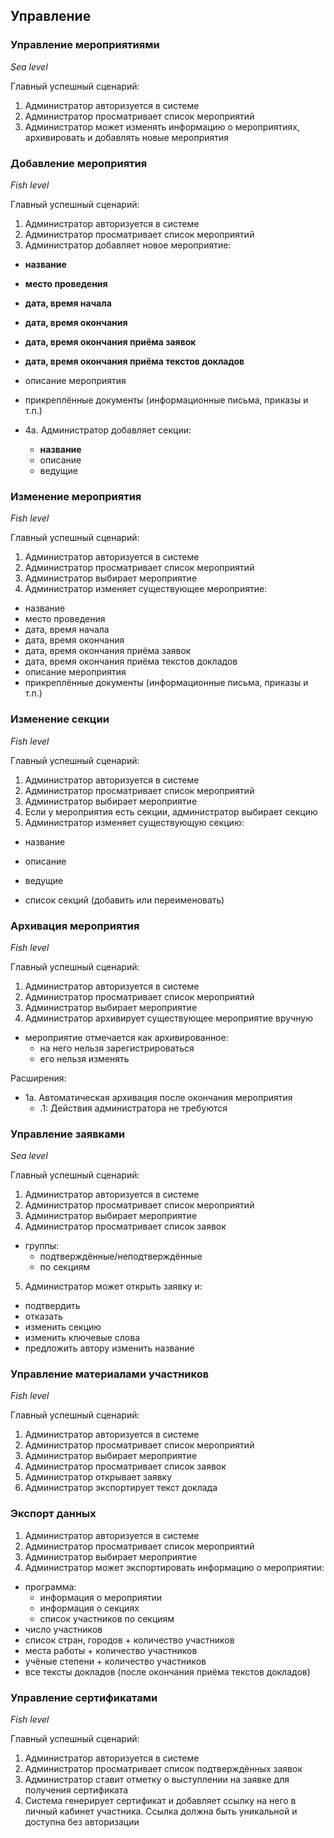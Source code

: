 ## Управление

### Управление мероприятиями
*Sea level*

Главный успешный сценарий:
1. Администратор авторизуется в системе
2. Администратор просматривает список мероприятий
3. Администратор может изменять информацию о мероприятиях, архивировать и добавлять новые мероприятия

### Добавление мероприятия
*Fish level*

Главный успешный сценарий:
1. Администратор авторизуется в системе
2. Администратор просматривает список мероприятий
3. Администратор добавляет новое мероприятие:
  - **название**
  - **место проведения**
  - **дата, время начала**
  - **дата, время окончания**
  - **дата, время окончания приёма заявок**
  - **дата, время окончания приёма текстов докладов**
  - описание мероприятия
  - прикреплённые документы (информационные письма, приказы и т.п.)

- 4а. Администратор добавляет секции:
  - **название**
  - описание
  - ведущие


### Изменение мероприятия
*Fish level*

Главный успешный сценарий:
1. Администратор авторизуется в системе
2. Администратор просматривает список мероприятий
3. Администратор выбирает мероприятие
4. Администратор изменяет существующее мероприятие:
  - название
  - место проведения
  - дата, время начала
  - дата, время окончания
  - дата, время окончания приёма заявок
  - дата, время окончания приёма текстов докладов
  - описание мероприятия
  - прикреплённые документы (информационные письма, приказы и т.п.)

### Изменение секции
*Fish level*

Главный успешный сценарий:
1. Администратор авторизуется в системе
2. Администратор просматривает список мероприятий
3. Администратор выбирает мероприятие
4. Если у мероприятия есть секции, администратор выбирает секцию
4. Администратор изменяет существующую секцию:
  - название
  - описание
  - ведущие

- список секций (добавить или переименовать)

### Архивация мероприятия
*Fish level*

Главный успешный сценарий:
1. Администратор авторизуется в системе
2. Администратор просматривает список мероприятий
3. Администратор выбирает мероприятие
4. Администратор архивирует существующее мероприятие вручную
  - мероприятие отмечается как архивированное:
    - на него нельзя зарегистрироваться
    - его нельзя изменять

Расширения:

- 1а. Автоматическая архивация после окончания мероприятия
  - .1: Действия администратора не требуются

### Управление заявками
*Sea level*

Главный успешный сценарий:
1. Администратор авторизуется в системе
2. Администратор просматривает список мероприятий
3. Администратор выбирает мероприятие
4. Администратор просматривает список заявок
  - группы:
    - подтверждённые/неподтверждённые
    - по секциям
5. Администратор может открыть заявку и:
  - подтвердить
  - отказать
  - изменить секцию
  - изменить ключевые слова
  - предложить автору изменить название

### Управление материалами участников
*Fish level*

Главный успешный сценарий:
1. Администратор авторизуется в системе
2. Администратор просматривает список мероприятий
3. Администратор выбирает мероприятие
4. Администратор просматривает список заявок
5. Администратор открывает заявку
6. Администратор экспортирует текст доклада

### Экспорт данных
1. Администратор авторизуется в системе
2. Администратор просматривает список мероприятий
3. Администратор выбирает мероприятие
4. Администратор может экспортировать информацию о мероприятии:
  - программа:
    - информация о мероприятии
    - информация о секциях
    - список участников по секциям
  - число участников
  - список стран, городов + количество участников
  - места работы + количество участников
  - учёные степени + количество участников
  - все тексты докладов (после окончания приёма текстов докладов)

### Управление сертификатами
*Fish level*

Главный успешный сценарий:
1. Администратор авторизуется в системе
2. Администратор просматривает список подтверждённых заявок
3. Администратор ставит отметку о выступлении на заявке для получения сертификата
4. Система генерирует сертификат и добавляет ссылку на него в личный кабинет участника. Ссылка должна быть уникальной и доступна без авторизации
